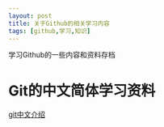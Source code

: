 ```yaml
---
layout: post
title: 关于Github的相关学习内容
tags: [github,学习,知识]
---
```


学习Github的一些内容和资料存档



# Git的中文简体学习资料

[git中文介绍](https://book.git-scm.com/book/zh/v2)

